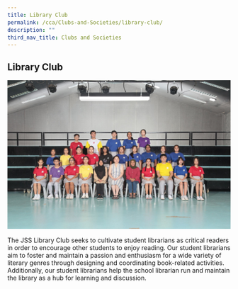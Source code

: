 ```yaml
---
title: Library Club
permalink: /cca/Clubs-and-Societies/library-club/
description: ""
third_nav_title: Clubs and Societies
---
```

## Library Club 

![](/images/JSSLC1.jpg)

The JSS Library Club seeks to cultivate student librarians as critical readers in order to encourage other students to enjoy reading. Our student librarians aim to foster and maintain a passion and enthusiasm for a wide variety of literary genres through designing and coordinating book-related activities. Additionally, our student librarians help the school librarian run and maintain the library as a hub for learning and discussion.
